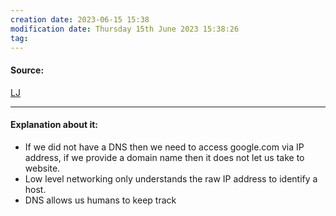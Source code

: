 ```yaml
---
creation date: 2023-06-15 15:38
modification date: Thursday 15th June 2023 15:38:26
tag: 
---
```


#### Source:
[LJ](https://linuxjourney.com/lesson/what-is-dns)

--------------------------------------

#### Explanation about it:

* If we did not have a DNS then we need to access google.com via IP address, if we provide a domain name then it does not let us take to website.
* Low level networking only understands the raw IP address to identify a host.
* DNS allows us humans to keep track